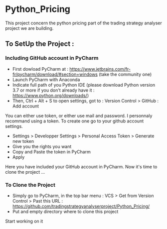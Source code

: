 # Python_Pricing

This project concern the python pricing part of the trading strategy analyser project we are building. 

## To SetUp the Project :
### Including GitHub account in PyCharm

- First dowload PyCharm at : https://www.jetbrains.com/fr-fr/pycharm/download/#section=windows (take the community one)
- Launch PyCharm with Anaconda 
- Indicate full path of you Python IDE (please download Python version 3.7 or more if you don't already have it : https://www.python.org/downloads/)
- Then, Ctrl + Alt + S to open settings, got to : Version Control > GitHub : Add account

You can either use token, or either use mail and password. I personnaly recommand using a token. To create one go to your github account settings.  
  - Settings > Developper Settings > Personal Access Token > Generate new token
  - Give you the rights you want
  - Copy and Paste the token in PyCharm
  - Apply
  
Here you have included your GitHub account in PyCharm. Now it's time to clone the project ...

### To Clone the Project

- Simply go to PyCharm, in the top bar menu : VCS > Get from Version Control > Past this URL : https://github.com/tradingstrategyanalyserproject/Python_Pricing/
- Put and empty directory where to clone this project


Start working on it 

